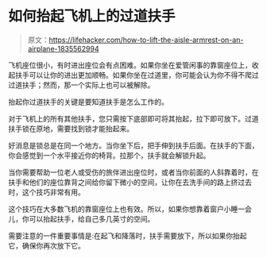 # 如何抬起飞机上的过道扶手

> 原文：<https://lifehacker.com/how-to-lift-the-aisle-armrest-on-an-airplane-1835562994>

飞机座位很小，有时进出座位会有点困难。如果你坐在爱管闲事的靠窗座位上，收起扶手可以让你的进出更加顺畅。如果你坐在过道里，你可能会认为你不得不爬过过道扶手；然而，那一个实际上也可以被解除。



抬起你过道扶手的关键是要知道扶手是怎么工作的。

对于飞机上的所有其他扶手，您只需按下底部即可将其抬起，拉下即可放下。过道扶手锁在原地，需要找到锁才能抬起来。

好消息是锁总是在同一个地方。当你坐下后，把手伸到扶手后面。在扶手的下面，你会感觉到一个水平接近你的椅背。拉那个，扶手就会解锁升起。

当你需要帮助一位老人或受伤的旅伴进出座位时，或者当你前面的人斜靠着时，在扶手和他们的座位靠背之间给你留下微小的空间，让你在去洗手间的路上挤过去时，这个技巧非常有用。

这个技巧在大多数飞机的靠窗座位上也有效。所以，如果你想靠着窗户小睡一会儿，你可以抬起扶手，给自己多几英寸的空间。

需要注意的一件重要事情是:在起飞和降落时，扶手需要放下，所以如果你抬起它，确保你再次放下它。